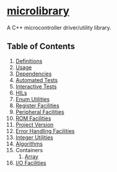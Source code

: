 # [microlibrary](https://github.com/apcountryman/microlibrary)

A C++ microcontroller driver/utility library.

## Table of Contents

1. [Definitions](definitions.md)
1. [Usage](usage.md)
1. [Dependencies](dependencies.md)
1. [Automated Tests](tests-automated.md)
1. [Interactive Tests](tests-interactive.md)
1. [HILs](hils.md)
1. [Enum Utilities](enum_utilities.md)
1. [Register Facilities](register.md)
1. [Peripheral Facilities](peripheral.md)
1. [ROM Facilities](rom.md)
1. [Project Version](project_version.md)
1. [Error Handling Facilities](error_handling.md)
1. [Integer Utilities](integer_utilities.md)
1. [Algorithms](algorithms.md)
1. Containers
    1. [Array](containers/array.md)
1. [I/O Facilities](io.md)
